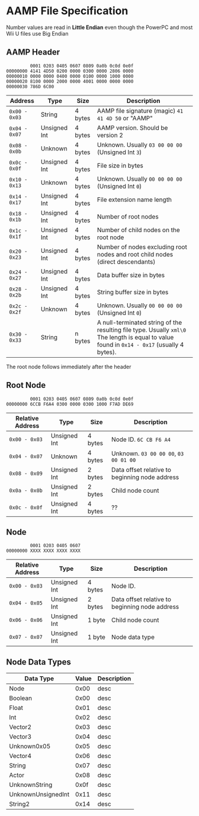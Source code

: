 # AAMP File Specification

Number values are read in **Little Endian** even though the PowerPC and most Wii U files use Big Endian

## AAMP Header

```
         0001 0203 0405 0607 0809 0a0b 0c0d 0e0f
00000000 4141 4D50 0200 0000 0300 0000 2806 0000
00000010 0000 0000 0400 0000 0100 0000 1000 0000
00000020 8100 0000 2000 0000 4001 0000 0000 0000
00000030 786D 6C00
```

| Address | Type | Size | Description |
|---|---|---|---|
| `0x00 - 0x03` | String | 4 bytes | AAMP file signature (magic) `41 41 4D 50` or "AAMP" |
| `0x04 - 0x07` | Unsigned Int | 4 bytes | AAMP version. Should be version 2 |
| `0x08 - 0x0b` | Unknown | 4 bytes | Unknown. Usually `03 00 00 00` (Unsigned Int `3`) |
| `0x0c - 0x0f` | Unsigned Int | 4 bytes | File size in bytes |
| `0x10 - 0x13` | Unknown | 4 bytes | Unknown. Usually `00 00 00 00` (Unsigned Int `0`) |
| `0x14 - 0x17` | Unsigned Int | 4 bytes | File extension name length |
| `0x18 - 0x1b` | Unsigned Int | 4 bytes | Number of root nodes |
| `0x1c - 0x1f` | Unsigned Int | 4 bytes | Number of child nodes on the root node |
| `0x20 - 0x23` | Unsigned Int | 4 bytes | Number of nodes excluding root nodes and root child nodes (direct descendants) |
| `0x24 - 0x27` | Unsigned Int | 4 bytes | Data buffer size in bytes |
| `0x28 - 0x2b` | Unsigned Int | 4 bytes | String buffer size in bytes |
| `0x2c - 0x2f` | Unknown | 4 bytes | Unknown. Usually `00 00 00 00` (Unsigned Int `0`) |
| `0x30 - 0x33` | String | n bytes | A null-terminated string of the resulting file type. Usually `xml\0` The length is equal to value found in `0x14 - 0x17` (usually 4 bytes). |

The root node follows immediately after the header

## Root Node

```
         0001 0203 0405 0607 0809 0a0b 0c0d 0e0f
00000000 6CCB F6A4 0300 0000 0300 1000 F7AD DE69
```

| Relative Address | Type | Size | Description |
|---|---|---|---|
| `0x00 - 0x03` | Unsigned Int | 4 bytes | Node ID. `6C CB F6 A4` |
| `0x04 - 0x07` | Unknown | 4 bytes | Unknown. `03 00 00 00`, `03 00 01 00` |
| `0x08 - 0x09` | Unsigned Int | 2 bytes | Data offset relative to beginning node address |
| `0x0a - 0x0b` | Unsigned Int | 2 bytes | Child node count |
| `0x0c - 0x0f` | Unsigned Int | 4 bytes |  ?? |

## Node

```
         0001 0203 0405 0607
00000000 XXXX XXXX XXXX XXXX
```

| Relative Address | Type | Size | Description |
|---|---|---|---|
| `0x00 - 0x03` | Unsigned Int | 4 bytes | Node ID. |
| `0x04 - 0x05` | Unsigned Int | 2 bytes | Data offset relative to beginning node address |
| `0x06 - 0x06` | Unsigned Int | 1 byte | Child node count |
| `0x07 - 0x07` | Unsigned Int | 1 byte | Node data type |

## Node Data Types

| Data Type | Value | Description |
|---|---|---|
| Node | 0x00 | desc |
| Boolean | 0x00 | desc |
| Float | 0x01 | desc |
| Int | 0x02 | desc |
| Vector2 | 0x03 | desc |
| Vector3 | 0x04 | desc |
| Unknown0x05 | 0x05 | desc |
| Vector4 | 0x06 | desc |
| String | 0x07 | desc |
| Actor | 0x08 | desc |
| UnknownString | 0x0f | desc |
| UnknownUnsignedInt | 0x11 | desc |
| String2 | 0x14 | desc |